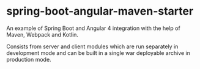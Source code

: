 # spring-boot-angular-maven-starter
An example of Spring Boot and Angular 4 integration with the help of Maven, Webpack and Kotlin.

Consists from server and client modules which are run separately in development mode and can be built in a single war deployable archive in production mode.

